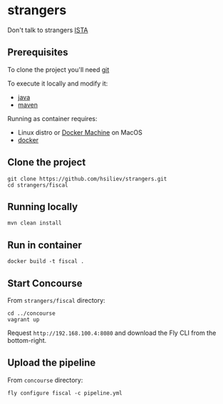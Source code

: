 # strangers
Don't talk to strangers [ISTA](https://istacon.org/)


Prerequisites
-------------

To clone the project you'll need [git](https://git-scm.com/downloads)

To execute it locally and modify it:
* [java](https://java.com/en/download/)
* [maven](https://maven.apache.org/)

Running as container requires:
* Linux distro or [Docker Machine](https://docs.docker.com/machine/) on MacOS
* [docker](https://www.docker.com/)

Clone the project
-----------------

```
git clone https://github.com/hsiliev/strangers.git
cd strangers/fiscal
```


Running locally
---------------

```
mvn clean install
```


Run in container
----------------

```
docker build -t fiscal .
```

Start Concourse
---------------

From `strangers/fiscal` directory:

```
cd ../concourse
vagrant up
```

Request `http://192.168.100.4:8080` and download the Fly CLI from the bottom-right.


Upload the pipeline
-------------------

From `concourse` directory:

```
fly configure fiscal -c pipeline.yml
```
